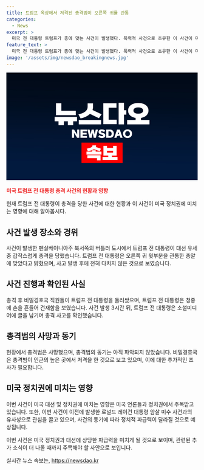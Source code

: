 ```yaml
---
title: 트럼프 옥상에서 저격된 총격범이 오른쪽 귀를 관통
categories:
  - News
excerpt: >
  미국 전 대통령 트럼프가 총에 맞는 사건이 발생했다. 폭력적 사건으로 초유한 이 사건이 미국 정치권에 어떤 영향을 미칠지 주목된다. 트럼프는 총 소리를 듣고 오른쪽 귀 부위에 총알이 관통한 것을 느꼈고, 총격범은 사망했다. 이번 사건이 로널드 레이건 대통령 암살 미수 사건과 유사성을 띠는데, 정치적 파급력은 범행동기에 따라 달라질 전망이다. 또한, 바이든 대통령은 이 사건을 통해 미국의 통합이 필요하다고 강조했다.
feature_text: >
  미국 전 대통령 트럼프가 총에 맞는 사건이 발생했다. 폭력적 사건으로 초유한 이 사건이 미국 정치권에 어떤 영향을 미칠지 주목된다. 트럼프는 총 소리를 듣고 오른쪽 귀 부위에 총알이 관통한 것을 느꼈고, 총격범은 사망했다. 이번 사건이 로널드 레이건 대통령 암살 미수 사건과 유사성을 띠는데, 정치적 파급력은 범행동기에 따라 달라질 전망이다. 또한, 바이든 대통령은 이 사건을 통해 미국의 통합이 필요하다고 강조했다.
image: '/assets/img/newsdao_breakingnews.jpg'
---
```


<p><img src="/assets/img/newsdao_breakingnews.jpg" alt="ranknews 속보" /></p>

<p><b><span style="color: #ee2323;">미국 트럼프 전 대통령 총격 사건의 현황과 영향</span></b></p>

<p>현재 트럼프 전 대통령이 총격을 당한 사건에 대한 현황과 이 사건이 미국 정치권에 미치는 영향에 대해 알아봅시다.</p>

<h2 data-ke-size="size26">사건 발생 장소와 경위</h2>

<p>사건이 발생한 펜실베이니아주 북서쪽의 버틀러 도시에서 트럼프 전 대통령이 대선 유세 중 갑작스럽게 총격을 당했습니다. 트럼프 전 대통령은 오른쪽 귀 윗부분을 관통한 총알에 맞았다고 밝혔으며, 사고 발생 후에 전혀 다치지 않은 것으로 보였습니다.</p>

<h2 data-ke-size="size26">사건 진행과 확인된 사실</h2>

<p>총격 후 비밀경호국 직원들이 트럼프 전 대통령을 둘러쌌으며, 트럼프 전 대통령은 청중에 손을 흔들어 건재함을 보였습니다. 사건 발생 3시간 뒤, 트럼프 전 대통령은 소셜미디어에 글을 남기며 총격 사고를 확인했습니다.</p>

<h2 data-ke-size="size26">총격범의 사망과 동기</h2>

<p>현장에서 총격범은 사망했으며, 총격범의 동기는 아직 파악되지 않았습니다. 비밀경호국은 총격범이 인근의 높은 곳에서 저격을 한 것으로 보고 있으며, 이에 대한 추가적인 조사가 필요합니다.</p>

<h2 data-ke-size="size26">미국 정치권에 미치는 영향</h2>

<p>이번 사건이 미국 대선 및 정치권에 미치는 영향은 미국 언론들과 정치권에서 주목받고 있습니다. 또한, 이번 사건이 이전에 발생한 로널드 레이건 대통령 암살 미수 사건과의 유사성으로 관심을 끌고 있으며, 사건의 동기에 따라 정치적 파급력이 달라질 것으로 예상됩니다.</p>

<p>이번 사건은 미국 정치권과 대선에 상당한 파급력을 미치게 될 것으로 보이며, 관련된 추가 소식이 더 나올 때까지 주목해야 할 사안으로 보입니다.</p>
실시간 뉴스 속보는, <a href="https://newsdao.kr" rel="dofollow">https://newsdao.kr</a>


